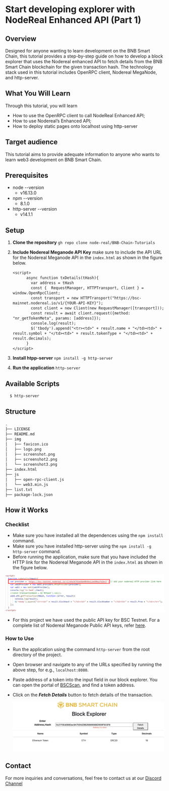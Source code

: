 # Start developing explorer with NodeReal Enhanced API (Part 1)

## Overview
Designed for anyone wanting to learn development on the BNB Smart Chain, this tutorial provides a step-by-step guide on how to develop a block explorer that uses the Nodereal enhanced API to fetch details from the BNB Smart Chain blockchain for the given transaction hash. The technology stack used in this tutorial includes OpenRPC client, Nodereal MegaNode, and http-server. 

## What You Will Learn
Through this tutorial, you will learn 
- How to use the OpenRPC client to call NodeReal Enhanced API;
- How to use Nodereal’s Enhanced API;
- How to deploy static pages onto localhost using http-server

## Target audience
This tutorial aims to provide adequate information to anyone who wants to learn web3 development on BNB Smart Chain.

## Prerequisites
  - node --version
    - v16.13.0
  - npm --version 
    - 8.1.0
  - http-server --version
    - v14.1.1

## Setup

1. **Clone the repository** ```gh repo clone node-real/BNB-Chain-Tutorials ```

2. **Include Nodereal Meganode API Key** make sure to include the API URL for the Nodereal Meganode API in the ```index.html``` as shown in the figure below. 

   ```html5
   <script>
         async function txDetails(tHash){
           var address = tHash
           const {  RequestManager, HTTPTransport, Client } = window.OpenRpcClient;
           const transport = new HTTPTransport("https://bsc-mainnet.nodereal.io/v1/{YOUR-API-KEY}");
           const client = new Client(new RequestManager([transport]));
           const result = await client.request({method: "nr_getTokenMeta", params: [address]});
           console.log(result);
           $('tbody').append("<tr><td>" + result.name + "</td><td>" + result.symbol + "</td><td>" + result.tokenType + "</td><td>" + result.decimals);
         }
   </script>
   ```

3. **Install htpp-server** ```npm install -g http-server```

4. **Run the application** ```http-server```

## Available Scripts
```sh
  $ http-server
```

## Structure
```shell
.
├── LICENSE
├── README.md
├── img
│   ├── favicon.ico
│   ├── logo.png
│   ├── screenshot.png
│   ├── screenshot2.png
│   └── screenshot3.png
├── index.html
├── js
│   ├── open-rpc-client.js
│   └── web3.min.js
├── list.txt
├── package-lock.json

```

## How it Works
### Checklist
- Make sure you have installed all the dependences using the ```npm install``` command.
- Make sure you have installed http-server using the ```npm install -g http-server``` command.
- Before running the application, make sure that you have included the HTTP link for the Nodereal Meganode API in the ```index.html``` as shown in the figure below.

![img](img/screenshot2.png)

- For this project we have used the public API key for BSC Testnet. For a complete list of Nodereal Meganode Public API keys, refer [here](https://docs.nodereal.io/nodereal/meganode/meganode-api-overview/public-api-key). 

### How to Use
- Run the application using the command ```http-server``` from the root directory of the project.

- Open browser and navigate to any of the URLs specified by running the above step, for e.g., ```localhost:8080```.

- Paste address of a token into the input field in our block explorer. You can open the portal of [BSCScan](https://bscscan.com/), and find a token address.

- Click on the _**Fetch Details**_ button to fetch details of the transaction.

  ![40B7C16C-9C32-4F94-A1A7-B9C7DB1890CF](./img/screenshot3.jpeg)



## Contact
For more inquiries and conversations, feel free to contact us at our [Discord Channel](https://discord.com/invite/nodereal)
